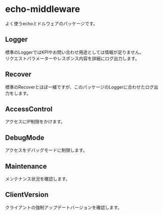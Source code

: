 # echo-middleware

よく使うechoミドルウェアのパッケージです。

## Logger

標準のLoggerではKPIやお問い合わせ用途としては情報が足りません。<br/>
リクエストパラメーターやレスポンス内容を詳細にログ出力します。

## Recover

標準のRecoverとほぼ一緒ですが、このパッケージのLoggerに合わせたログ出力をします。

## AccessControl

アクセスにIP制限をかけます。

## DebugMode

アクセスをデバッグモードに制限します。

## Maintenance

メンテナンス状況を確認します。

## ClientVersion

クライアントの強制アップデートバージョンを確認します。
